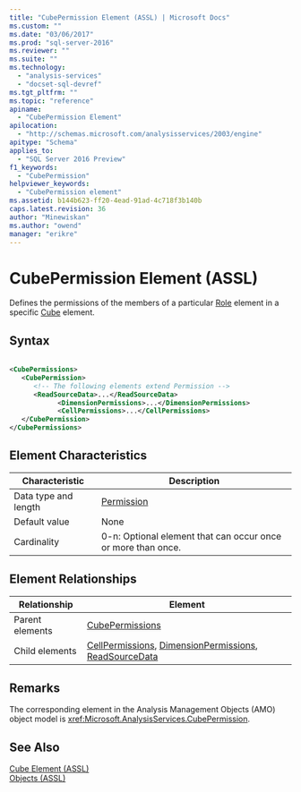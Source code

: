 ```yaml
---
title: "CubePermission Element (ASSL) | Microsoft Docs"
ms.custom: ""
ms.date: "03/06/2017"
ms.prod: "sql-server-2016"
ms.reviewer: ""
ms.suite: ""
ms.technology: 
  - "analysis-services"
  - "docset-sql-devref"
ms.tgt_pltfrm: ""
ms.topic: "reference"
apiname: 
  - "CubePermission Element"
apilocation: 
  - "http://schemas.microsoft.com/analysisservices/2003/engine"
apitype: "Schema"
applies_to: 
  - "SQL Server 2016 Preview"
f1_keywords: 
  - "CubePermission"
helpviewer_keywords: 
  - "CubePermission element"
ms.assetid: b144b623-ff20-4ead-91ad-4c718f3b140b
caps.latest.revision: 36
author: "Minewiskan"
ms.author: "owend"
manager: "erikre"
---
```

# CubePermission Element (ASSL)
  Defines the permissions of the members of a particular [Role](../../../analysis-services/scripting/objects/role-element-assl.md) element in a specific [Cube](../../../analysis-services/scripting/objects/cube-element-assl.md) element.  
  
## Syntax  
  
```xml  
  
<CubePermissions>  
   <CubePermission>  
      <!-- The following elements extend Permission -->  
      <ReadSourceData>...</ReadSourceData>  
            <DimensionPermissions>...</DimensionPermissions>  
            <CellPermissions>...</CellPermissions>  
   </CubePermission>  
</CubePermissions>  
```  
  
## Element Characteristics  
  
|Characteristic|Description|  
|--------------------|-----------------|  
|Data type and length|[Permission](../../../analysis-services/scripting/data-type/permission-data-type-assl.md)|  
|Default value|None|  
|Cardinality|0-n: Optional element that can occur once or more than once.|  
  
## Element Relationships  
  
|Relationship|Element|  
|------------------|-------------|  
|Parent elements|[CubePermissions](../../../analysis-services/scripting/collections/cubepermissions-element-assl.md)|  
|Child elements|[CellPermissions](../../../analysis-services/scripting/collections/cellpermissions-element-assl.md), [DimensionPermissions](../../../analysis-services/scripting/collections/dimensionpermissions-element-assl.md), [ReadSourceData](../../../analysis-services/scripting/properties/readsourcedata-element-assl.md)|  
  
## Remarks  
 The corresponding element in the Analysis Management Objects (AMO) object model is <xref:Microsoft.AnalysisServices.CubePermission>.  
  
## See Also  
 [Cube Element &#40;ASSL&#41;](../../../analysis-services/scripting/objects/cube-element-assl.md)   
 [Objects &#40;ASSL&#41;](../../../analysis-services/scripting/objects/objects-assl.md)  
  
  
